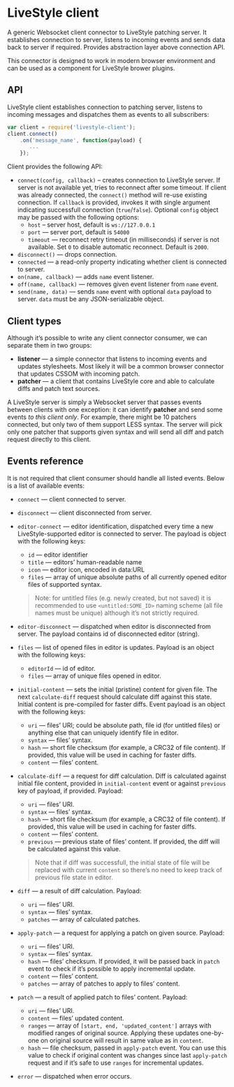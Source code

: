 # LiveStyle client

A generic Websocket client connector to LiveStyle patching server. It establishes connection to server, listens to incoming events and sends data back to server if required. Provides abstraction layer above connection API.

This connector is designed to work in modern browser environment and can be used as a component for LiveStyle brower plugins.

## API

LiveStyle client establishes connection to patching server, listens to incoming messages and dispatches them as events to all subscribers:

```js
var client = require('livestyle-client');
client.connect()
    .on('message_name', function(payload) {
       ... 
    });
```

Client provides the following API:

* `connect(config, callback)` – creates connection to LiveStyle server. If server is not available yet, tries to reconnect after some timeout. If client was already connected, the `connect()` method will re-use existing connection. If `callback` is provided, invokes it with single argument indicating successfull connection (`true`/`false`). Optional `config` object may be passed with the following options:
    * `host` – server host, default is `ws://127.0.0.1`
    * `port` — server port, default is `54000`
    * `timeout` — reconnect retry timeout (in milliseconds) if server is not available. Set `0` to disable automatic reconnect. Default is `2000`.
* `disconnect()` — drops connection.
* `connected` — a read-only property indicating whether client is connected to server.
* `on(name, callback)` — adds `name` event listener.
* `off(name, callback)` — removes given event listener from `name` event.
* `send(name, data)` — sends `name` event with optional `data` payload to server. `data` must be any JSON-serializable object.

## Client types

Although it’s possible to write any client connector consumer, we can separate them in two groups:

* **listener** — a simple connector that listens to incoming events and updates stylesheets. Most likely it will be a common browser connector that updates CSSOM with incoming patch.
* **patcher** — a client that contains LiveStyle core and able to calculate diffs and patch text sources.

A LiveStyle server is simply a Websocket server that passes events between clients with one exception: it can identify **patcher** and send some events *to this client only*. For example, there might be 10 patchers connected, but only two of them support LESS syntax. The server will pick only one patcher that supports given syntax and will send all diff and patch request directly to this client.

## Events reference

It is not required that client consumer should handle all listed events. Below is a list of available events:

* `connect` — client connected to server.
* `disconnect` — client disconnected from server.
* `editor-connect` — editor identification, dispatched every time a new LiveStyle-supported editor is connected to server. The payload is object with the following keys:
    * `id` — editor identifier
    * `title` — editors’ human-readable name
    * `icon` — editor icon, encoded in data:URL
    * `files` — array of unique absolute paths of all currently opened editor files of supported syntax.
    
    > Note: for untitled files (e.g. newly created, but not saved) it is recommended to use `<untitled:SOME_ID>` naming scheme (all file names must be unique) although it’s not strictly required.

* `editor-disconnect` — dispatched when editor is disconnected from server. The payload contains id of disconnected editor (string).
* `files` — list of opened files in editor is updates. Payload is an object with the following keys:
    * `editorId` — id of editor.
    * `files` — array of unique files opened in editor.
* `initial-content` — sets the initial (pristine) content for given file. The next `calculate-diff` request should calculate diff against this state. Initial content is pre-compiled for faster diffs. Event payload is an object with the following keys:
    * `uri` — files’ URI; could be absolute path, file id (for untitled files) or anything else that can uniquely identify file in editor.
    * `syntax` — files’ syntax.
    * `hash` — short file checksum (for example, a CRC32 of file content). If provided, this value will be used in caching for faster diffs.
    * `content` — files’ content.
* `calculate-diff` — a request for diff calculation. Diff is calculated against initial file content, provided in `initial-content` event or against `previous` key of payload, if provided. Payload:
    * `uri` — files’ URI.
    * `syntax` — files’ syntax.
    * `hash` — short file checksum (for example, a CRC32 of file content). If provided, this value will be used in caching for faster diffs.
    * `content` — files’ content.
    * `previous` — previous state of files’ content. If provided, the diff will be calculated against this value.
    
    > Note that if diff was successfull, the initial state of file will be replaced with current `content` so there’s no need to keep track of previous file state in editor.
* `diff` — a result of diff calculation. Payload:
    * `uri` — files’ URI.
    * `syntax` — files’ syntax.
    * `patches` — array of calculated patches.
* `apply-patch` — a request for applying a patch on given source. Payload:
    * `uri` — files’ URI.
    * `syntax` — files’ syntax.
    * `hash` — files’ checksum. If provided, it will be passed back in `patch` event to check if it’s possible to apply incremental update.
    * `content` — files’ content.
    * `patches` — array of patches to apply to files’ content.
* `patch` — a result of applied patch to files’ content. Payload:
    * `uri` — files’ URI.
    * `content` — files’ updated content.
    * `ranges` — array of `[start, end, 'updated_content']` arrays with modified ranges of original source. Applying these updates one-by-one on original source will result in same value as in `content`.
    * `hash` — file checksum, passed in `apply-patch` event. You can use this value to check if original content was changes since last `apply-patch` request and if it’s safe to use `ranges` for incremental updates.
* `error` — dispatched when error occurs.